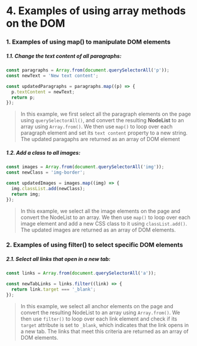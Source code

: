 # 4. Examples of using array methods on the DOM

### 1. Examples of using map() to manipulate DOM elements

##### 1.1. Change the text content of all paragraphs:

```Javascript
const paragraphs = Array.from(document.querySelectorAll('p'));
const newText = 'New text content';

const updatedParagraphs = paragraphs.map((p) => {
  p.textContent = newText;
  return p;
});
```

> In this example, we first select all the paragraph elements on the page using `querySelectorAll()`, and convert the
resulting **NodeList** to an array using `Array.from()`. We then use `map()` to loop over each paragraph element 
and set its `text
content` property to a new string. The updated paragaphs are returned as an array of DOM element

##### 1.2. Add a class to all images:

```Javascript
const images = Array.from(document.querySelectorAll('img'));
const newClass = 'img-border';

const updatedImages = images.map((img) => {
  img.classList.add(newClass);
  return img;
});
```

>In this example, we select all the image elements on the page and convert the NodeList to an array. We then use `map()` to loop over each image element and add a new CSS class to it using `classList.add()`. The updated images are returned as an array of DOM elements.


### 2. Examples of using filter() to select specific DOM elements

##### 2.1. Select all links that open in a new tab:

```Javascript
const links = Array.from(document.querySelectorAll('a'));

const newTabLinks = links.filter((link) => {
  return link.target === '_blank';
});
```

> In this example, we select all anchor elements on the page and convert the resulting NodeList to an array using `Array.from()`. We then use `filter()` to loop over each link element and check if its `target` attribute is set to `_blank`, which indicates that the link opens in a new tab. The links that meet this criteria are returned as an array of DOM elements.
